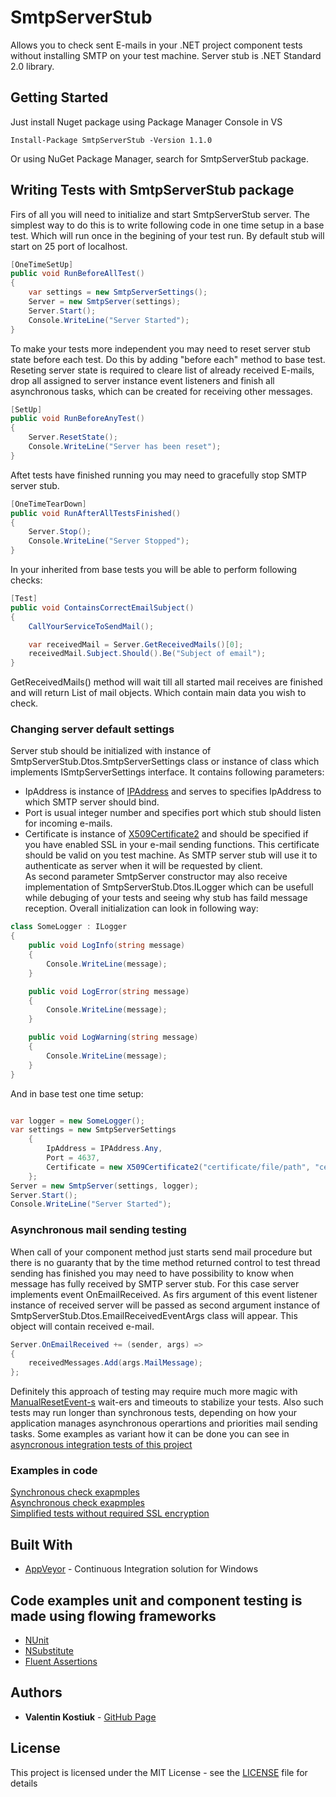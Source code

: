 # SmtpServerStub

Allows you to check sent E-mails in your .NET project component tests without installing SMTP on your test machine.
Server stub is .NET Standard 2.0 library.

## Getting Started

Just install Nuget package using Package Manager Console in VS
```
Install-Package SmtpServerStub -Version 1.1.0
```
Or using NuGet Package Manager, search for SmtpServerStub package.

## Writing Tests with SmtpServerStub package

Firs of all you will need to initialize and start SmtpServerStub server. The simplest way to do this is to write following code in one time setup in a base test. Which will run once in the begining of your test run.
By default stub will start on 25 port of localhost.
```csharp
[OneTimeSetUp]
public void RunBeforeAllTest()
{
    var settings = new SmtpServerSettings();
    Server = new SmtpServer(settings);
    Server.Start();
    Console.WriteLine("Server Started");
}
```
To make your tests more independent you may need to reset server stub state before each test. Do this by adding "before each" method to base test.
Reseting server state is required to cleare list of already received E-mails, drop all assigned to server instance event listeners and finish all asynchronous tasks, which can be created for receiving other messages.
```csharp
[SetUp]
public void RunBeforeAnyTest()
{
    Server.ResetState();
    Console.WriteLine("Server has been reset");
}
```
Aftet tests have finished running you may need to gracefully stop SMTP server stub.
```csharp
[OneTimeTearDown]
public void RunAfterAllTestsFinished()
{
    Server.Stop();
    Console.WriteLine("Server Stopped");
}
```
In your inherited from base tests you will be able to perform following checks:
```csharp
[Test]
public void ContainsCorrectEmailSubject()
{
    CallYourServiceToSendMail();

    var receivedMail = Server.GetReceivedMails()[0];
    receivedMail.Subject.Should().Be("Subject of email");
}
```
GetReceivedMails() method will wait till all started mail receives are finished and will return List of mail objects. Which contain main data you wish to check.

### Changing server default settings
Server stub should be initialized with instance of SmtpServerStub.Dtos.SmtpServerSettings class or instance of class which implements ISmtpServerSettings interface. It contains following parameters:
* IpAddress is instance of [IPAddress](https://msdn.microsoft.com/en-us/library/system.net.ipaddress(v=vs.110).aspx) and serves to specifies IpAddress to which SMTP server should bind.
* Port is usual integer number and specifies port which stub should listen for incoming e-mails.
* Certificate is instance of [X509Certificate2](https://msdn.microsoft.com/en-us/library/system.security.cryptography.x509certificates.x509certificate2(v=vs.110).aspx) and should be specified if you have enabled SSL in your e-mail sending functions. This certificate should be valid on you test machine. As SMTP server stub will use it to authenticate as server when it will be requested by client.  
As second parameter SmtpServer constructor may also receive implementation of SmtpServerStub.Dtos.ILogger which can be usefull while debuging of your tests and seeing why stub has faild message reception.
Overall initialization can look in following way:
```csharp
class SomeLogger : ILogger
{
    public void LogInfo(string message)
    {
        Console.WriteLine(message);
    }

    public void LogError(string message)
    {
        Console.WriteLine(message);
    }

    public void LogWarning(string message)
    {
        Console.WriteLine(message);
    }
}
```
And in base test one time setup:
```csharp

var logger = new SomeLogger();
var settings = new SmtpServerSettings
    {
        IpAddress = IPAddress.Any,
        Port = 4637,
        Certificate = new X509Certificate2("certificate/file/path", "certificate*passrord", X509KeyStorageFlags.MachineKeySet)
    };
Server = new SmtpServer(settings, logger);
Server.Start();
Console.WriteLine("Server Started");
```
### Asynchronous mail sending testing
When call of your component method just starts send mail procedure but there is no guaranty that by the time method returned control to test thread sending has finished you may need to have possibility to know when message has fully received by SMTP server stub. For this case server implements event OnEmailReceived.
As firs argument of this event listener instance of received server will be passed as second argument instance of SmtpServerStub.Dtos.EmailReceivedEventArgs class will appear. This object will contain received e-mail.

```csharp
Server.OnEmailReceived += (sender, args) =>
{
    receivedMessages.Add(args.MailMessage);
};
```
Definitely this approach of testing may require much more magic with [ManualResetEvent-s](https://msdn.microsoft.com/en-us/library/system.threading.manualresetevent(v=vs.110).aspx) wait-ers and timeouts to stabilize your tests. Also such tests may run longer than synchronous tests, depending on how your application manages asynchronous operartions and priorities mail sending tasks.
Some examples as variant how it can be done you can see in [asyncronous integration tests of this project](https://github.com/ValentinKostiuk/SmtpServerStub/tree/DocumentationUpdate/SmtpServerStubIntegrationTests/Async)

### Examples in code
[Synchronous check exapmples](https://github.com/ValentinKostiuk/SmtpServerStub/tree/master/SmtpServerStubIntegrationTests/Sync)  
[Asynchronous check exapmples](https://github.com/ValentinKostiuk/SmtpServerStub/tree/master/SmtpServerStubIntegrationTests/Async)  
[Simplified tests without required SSL encryption](https://github.com/ValentinKostiuk/SmtpServerStub/tree/master/SmtpServerStubIntegrationTests/NoSsl)  

## Built With

* [AppVeyor](https://www.appveyor.com/) - Continuous Integration solution for Windows

## Code examples unit and component testing is made using flowing frameworks
* [NUnit](http://nunit.org/)
* [NSubstitute](http://nsubstitute.github.io/)
* [Fluent Assertions](https://fluentassertions.com/)

## Authors

* **Valentin Kostiuk** - [GitHub Page](https://github.com/ValentinKostiuk)

## License

This project is licensed under the MIT License - see the [LICENSE](https://github.com/ValentinKostiuk/SmtpServerStub/blob/master/LICENSE) file for details
